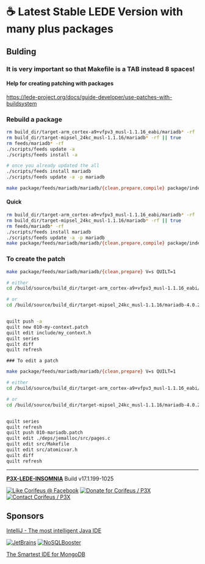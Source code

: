[//]: #@corifeus-header

# ☕ Latest Stable LEDE Version with many plus packages

                        
[//]: #@corifeus-header:end
## Bulding

### It is very important so that Makefile is a TAB instead 8 spaces!   

#### Help for creating patching with packages
https://lede-project.org/docs/guide-developer/use-patches-with-buildsystem   
  

### Rebuild a package
```bash
rm build_dir/target-arm_cortex-a9+vfpv3_musl-1.1.16_eabi/mariadb* -rf || true
rm build_dir/target-mipsel_24kc_musl-1.1.16/mariadb* -rf || true
rm feeds/mariadb* -rf
./scripts/feeds update -a
./scripts/feeds install -a

# once you already updated the all
./scripts/feeds install mariadb
./scripts/feeds update -a -p mariadb

make package/feeds/mariadb/mariadb/{clean,prepare,compile} package/index V=s
```

#### Quick

```bash
rm build_dir/target-arm_cortex-a9+vfpv3_musl-1.1.16_eabi/mariadb* -rf || true
rm build_dir/target-mipsel_24kc_musl-1.1.16/mariadb* -rf || true
rm feeds/mariadb* -rf
./scripts/feeds install mariadb
./scripts/feeds update -a -p mariadb
make package/feeds/mariadb/mariadb/{clean,prepare,compile} package/index V=s
```  
  
### To create the patch

```bash
make package/feeds/mariadb/mariadb/{clean,prepare} V=s QUILT=1

# either
cd /build/source/build_dir/target-arm_cortex-a9+vfpv3_musl-1.1.16_eabi/mariadb-4.0.2/

# or
cd /build/source/build_dir/target-mipsel_24kc_musl-1.1.16/mariadb-4.0.2


quilt push -a
quilt new 010-my-context.patch
quilt edit include/my_context.h  
quilt series
quilt diff
quilt refresh
```

    ### To edit a patch

```bash
make package/feeds/mariadb/mariadb/{clean,prepare} V=s QUILT=1

# either
cd /build/source/build_dir/target-arm_cortex-a9+vfpv3_musl-1.1.16_eabi/mariadb-4.0.2/

# or
cd /build/source/build_dir/target-mipsel_24kc_musl-1.1.16/mariadb-4.0.2


quilt series
quilt refresh
quilt push 010-mariadb.patch
quilt edit ./deps/jemalloc/src/pages.c 
quilt edit src/Makefile 
quilt edit src/atomicvar.h
quilt diff
quilt refresh
```

[//]: #@corifeus-footer

---

[**P3X-LEDE-INSOMNIA**](https://pages.corifeus.com/lede-insomnia) Build v17.1.199-1025 

[![Like Corifeus @ Facebook](https://img.shields.io/badge/LIKE-Corifeus-3b5998.svg)](https://www.facebook.com/corifeus.software) [![Donate for Corifeus / P3X](https://img.shields.io/badge/Donate-Corifeus-003087.svg)](https://www.paypal.com/cgi-bin/webscr?cmd=_s-xclick&hosted_button_id=QZVM4V6HVZJW6)  [![Contact Corifeus / P3X](https://img.shields.io/badge/Contact-P3X-ff9900.svg)](https://www.patrikx3.com/en/front/contact) 


## Sponsors

[IntelliJ - The most intelligent Java IDE](https://www.jetbrains.com)
  
[![JetBrains](https://cdn.corifeus.com/assets/svg/jetbrains-logo.svg)](https://www.jetbrains.com/) [![NoSQLBooster](https://cdn.corifeus.com/assets/png/nosqlbooster-70x70.png)](https://www.nosqlbooster.com/)

[The Smartest IDE for MongoDB](https://www.nosqlbooster.com)
  
  
 

[//]: #@corifeus-footer:end